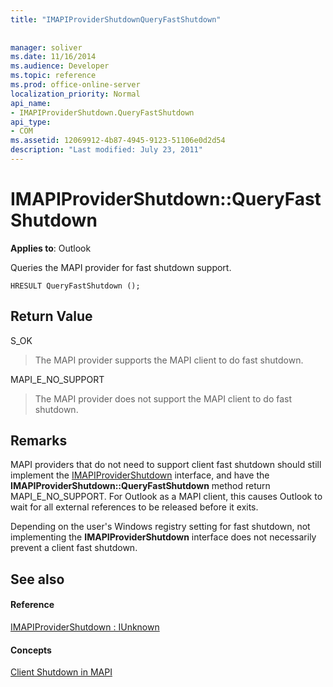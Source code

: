 ```yaml
---
title: "IMAPIProviderShutdownQueryFastShutdown"
 
 
manager: soliver
ms.date: 11/16/2014
ms.audience: Developer
ms.topic: reference
ms.prod: office-online-server
localization_priority: Normal
api_name:
- IMAPIProviderShutdown.QueryFastShutdown
api_type:
- COM
ms.assetid: 12069912-4b87-4945-9123-51106e0d2d54
description: "Last modified: July 23, 2011"
---
```


# IMAPIProviderShutdown::QueryFastShutdown

  
  
**Applies to**: Outlook 
  
Queries the MAPI provider for fast shutdown support. 
  
```
HRESULT QueryFastShutdown ();
```

## Return Value

S_OK
  
> The MAPI provider supports the MAPI client to do fast shutdown.
    
MAPI_E_NO_SUPPORT
  
> The MAPI provider does not support the MAPI client to do fast shutdown.
    
## Remarks

MAPI providers that do not need to support client fast shutdown should still implement the [IMAPIProviderShutdown](imapiprovidershutdowniunknown.md) interface, and have the **IMAPIProviderShutdown::QueryFastShutdown** method return MAPI_E_NO_SUPPORT. For Outlook as a MAPI client, this causes Outlook to wait for all external references to be released before it exits. 
  
Depending on the user's Windows registry setting for fast shutdown, not implementing the **IMAPIProviderShutdown** interface does not necessarily prevent a client fast shutdown. 
  
## See also

#### Reference

[IMAPIProviderShutdown : IUnknown](imapiprovidershutdowniunknown.md)
#### Concepts

[Client Shutdown in MAPI](client-shutdown-in-mapi.md)

